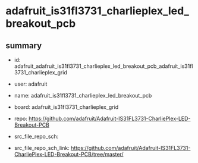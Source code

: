 # adafruit_is31fl3731_charlieplex_led_breakout_pcb
 
## summary 
* id: adafruit_adafruit_is31fl3731_charlieplex_led_breakout_pcb_adafruit_is31fl3731_charlieplex_grid
* user: adafruit
* name: adafruit_is31fl3731_charlieplex_led_breakout_pcb
* board: adafruit_is31fl3731_charlieplex_grid
* repo: https://github.com/adafruit/Adafruit-IS31FL3731-CharliePlex-LED-Breakout-PCB



* src_file_repo_sch: 
* src_file_repo_sch_link: https://github.com/adafruit/Adafruit-IS31FL3731-CharliePlex-LED-Breakout-PCB/tree/master/






